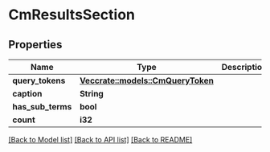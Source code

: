 # CmResultsSection

## Properties

Name | Type | Description | Notes
------------ | ------------- | ------------- | -------------
**query_tokens** | [**Vec<crate::models::CmQueryToken>**](CMQueryToken.md) |  | 
**caption** | **String** |  | 
**has_sub_terms** | **bool** |  | 
**count** | **i32** |  | 

[[Back to Model list]](../README.md#documentation-for-models) [[Back to API list]](../README.md#documentation-for-api-endpoints) [[Back to README]](../README.md)


